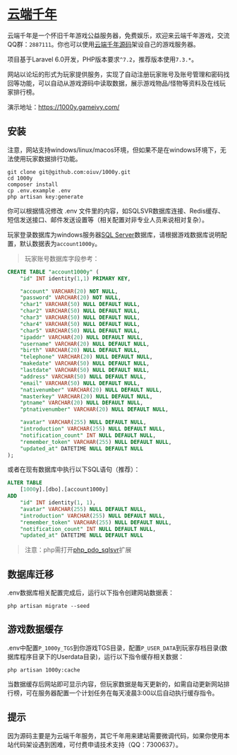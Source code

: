 # [云端千年](https://1000y.gameivy.com)

云端千年是一个怀旧千年游戏公益服务器，免费娱乐，欢迎来云端千年游戏，交流QQ群：`2887111`。你也可以使用[云端千年源码](https://github.com/oiuv/1000yTGS)架设自己的游戏服务器。

项目基于Laravel 6.0开发，PHP版本要求`^7.2`，推荐版本使用`7.3.*`。

网站以论坛的形式为玩家提供服务，实现了自动注册玩家账号及账号管理和密码找回等功能，可以自动从游戏源码中读取数据，展示游戏物品/怪物等资料及在线玩家排行榜。

演示地址：https://1000y.gameivy.com/

## 安装

注意，网站支持windows/linux/macos环境，但如果不是在windows环境下，无法使用玩家数据排行功能。

    git clone git@github.com:oiuv/1000y.git
    cd 1000y
    composer install
    cp .env.example .env
    php artisan key:generate

你可以根据情况修改 .env 文件里的内容，如SQLSVR数据库连接、Redis缓存、短信发送接口、邮件发送设置等（相关配置对非专业人员来说相对复杂）。

玩家登录数据库为windows服务器[SQL Server](https://www.microsoft.com/zh-cn/sql-server/sql-server-downloads)数据库，请根据游戏数据库说明配置，默认数据表为`account1000y`。

> 玩家账号数据库字段参考：

```sql
CREATE TABLE "account1000y" (
	"id" INT identity(1,1) PRIMARY KEY,

	"account" VARCHAR(20) NOT NULL,
	"password" VARCHAR(20) NOT NULL,
	"char1" VARCHAR(50) NULL DEFAULT NULL,
	"char2" VARCHAR(50) NULL DEFAULT NULL,
	"char3" VARCHAR(50) NULL DEFAULT NULL,
	"char4" VARCHAR(50) NULL DEFAULT NULL,
	"char5" VARCHAR(50) NULL DEFAULT NULL,
	"ipaddr" VARCHAR(20) NULL DEFAULT NULL,
	"username" VARCHAR(20) NULL DEFAULT NULL,
	"birth" VARCHAR(20) NULL DEFAULT NULL,
	"telephone" VARCHAR(20) NULL DEFAULT NULL,
	"makedate" VARCHAR(50) NULL DEFAULT NULL,
	"lastdate" VARCHAR(50) NULL DEFAULT NULL,
	"address" VARCHAR(50) NULL DEFAULT NULL,
	"email" VARCHAR(50) NULL DEFAULT NULL,
	"nativenumber" VARCHAR(20) NULL DEFAULT NULL,
	"masterkey" VARCHAR(20) NULL DEFAULT NULL,
	"ptname" VARCHAR(20) NULL DEFAULT NULL,
	"ptnativenumber" VARCHAR(20) NULL DEFAULT NULL,

	"avatar" VARCHAR(255) NULL DEFAULT NULL,
	"introduction" VARCHAR(255) NULL DEFAULT NULL,
	"notification_count" INT NULL DEFAULT NULL,
	"remember_token" VARCHAR(255) NULL DEFAULT NULL,
	"updated_at" DATETIME NULL DEFAULT NULL
);
```

或者在现有数据库中执行以下SQL语句（推荐）：

```sql
ALTER TABLE
    [1000y].[dbo].[account1000y]
ADD
    "id" INT identity(1, 1),
    "avatar" VARCHAR(255) NULL DEFAULT NULL,
    "introduction" VARCHAR(255) NULL DEFAULT NULL,
    "remember_token" VARCHAR(255) NULL DEFAULT NULL,
    "notification_count" INT NULL DEFAULT NULL,
    "updated_at" DATETIME NULL DEFAULT NULL
```

> 注意：php需打开[php_pdo_sqlsvr](https://docs.microsoft.com/zh-cn/sql/connect/php/download-drivers-php-sql-server?view=sql-server-2016)扩展

## 数据库迁移

.env数据库相关配置完成后，运行以下指令创建网站数据表：

    php artisan migrate --seed

##  游戏数据缓存

.env中配置`P_1000y_TGS`到你游戏TGS目录，配置`P_USER_DATA`到玩家存档目录(数据库程序目录下的Userdata目录)，运行以下指令缓存相关数据：

    php artisan 1000y:cache

当数据缓存后网站即可显示内容，但玩家数据是每天更新的，如需自动更新网站排行榜，可在服务器配置一个计划任务在每天凌晨3:00以后自动执行缓存指令。

## 提示

因为源码主要是为云端千年服务，其它千年用来建站需要微调代码，如果你使用本站代码架设遇到困难，可付费申请技术支持（QQ：7300637）。
